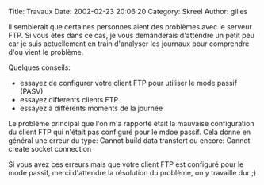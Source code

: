 Title: Travaux
Date: 2002-02-23 20:06:20
Category: Skreel
Author: gilles

Il semblerait que certaines personnes aient des problèmes avec le serveur FTP. Si vous êtes dans ce cas, je vous demanderais d'attendre un petit peu car je suis actuellement en train d'analyser les journaux pour comprendre d'ou vient le problème.

Quelques conseils:
- essayez de configurer votre client FTP pour utiliser le mode passif (PASV)
- essayez differents clients FTP
- essayez à différents moments de la journée

Le problème principal que l'on m'a rapporté était la mauvaise configuration du client FTP qui n'était pas configuré pour le mdoe passif. Cela donne en général une erreur du type:
Cannot build data transfert
ou encore:
Cannot create socket connection

Si vous avez ces erreurs mais que votre client FTP est configuré pour le mode passif, merci d'attendre la résolution du problème, on y travaille dur  ;)